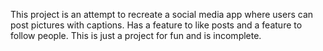 This project is an attempt to recreate a social media app where users can post pictures with captions. Has a feature to like posts and a feature to follow people. This is just a project for fun and is incomplete.
